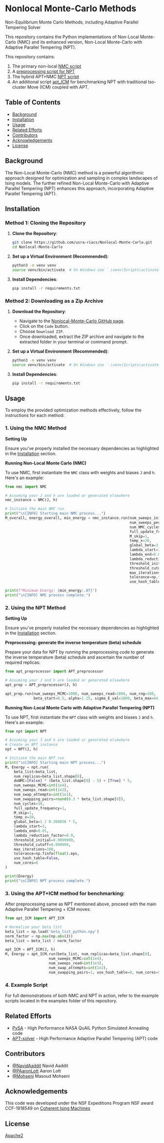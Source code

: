 # Nonlocal Monte-Carlo Methods
Non-Equilibrium Monte Carlo Methods, including Adaptive Parallel Tempering Solver

This repository contains the Python implementations of Non-Local Monte-Carlo (NMC) and its enhanced version, Non-Local Monte-Carlo with Adaptive Parallel Tempering (NPT).

This repository contains:

1. The primary non-local [NMC script](https://github.com/usra-riacs/Nonlocal-Monte-Carlo/blob/main/NMC/nmc.py)
2. A [preprocessing script for NPT](https://github.com/usra-riacs/Nonlocal-Monte-Carlo/blob/main/NPT/apt_preprocessor.py)
3. The hybrid APT+NMC [NPT script](https://github.com/usra-riacs/Nonlocal-Monte-Carlo/blob/main/NPT/npt.py)
4. An additional script [apt_ICM](https://github.com/usra-riacs/Nonlocal-Monte-Carlo/blob/main/NPT/apt_ICM.py) for benchmarking NPT with traditional Iso-cluster Move (ICM) coupled with APT.

## Table of Contents

- [Background](#background)
- [Installation](#installation)
- [Usage](#usage)
- [Related Efforts](#related-efforts)
- [Contributors](#contributors)
- [Acknowledgements](#acknowledgements)
- [License](#license)

## Background

The Non-Local Monte-Carlo (NMC) method is a powerful algorithmic approach designed for optimization and sampling in complex landscapes of Ising models. The further refined Non-Local Monte-Carlo with Adaptive Parallel Tempering (NPT) enhances this approach, incorporating Adaptive Parallel Tempering (APT).

## Installation

### Method 1: Cloning the Repository

1. **Clone the Repository**:
    ```bash
    git clone https://github.com/usra-riacs/Nonlocal-Monte-Carlo.git
    cd Nonlocal-Monte-Carlo
    ```

2. **Set up a Virtual Environment (Recommended)**:
    ```bash
    python3 -m venv venv
    source venv/bin/activate  # On Windows use `.\venv\Scripts\activate`
    ```

3. **Install Dependencies**:
    ```bash
    pip install -r requirements.txt
    ```

### Method 2: Downloading as a Zip Archive

1. **Download the Repository**:
    - Navigate to the [Nonlocal-Monte-Carlo GitHub page](https://github.com/usra-riacs/Nonlocal-Monte-Carlo).
    - Click on the `Code` button.
    - Choose `Download ZIP`.
    - Once downloaded, extract the ZIP archive and navigate to the extracted folder in your terminal or command prompt.

2. **Set up a Virtual Environment (Recommended)**:
    ```bash
    python3 -m venv venv
    source venv/bin/activate  # On Windows use `.\venv\Scripts\activate`
    ```

3. **Install Dependencies**:
    ```bash
    pip install -r requirements.txt
    ```

## Usage

To employ the provided optimization methods effectively, follow the instructions for each method:

### 1. Using the NMC Method

**Setting Up**

Ensure you've properly installed the necessary dependencies as highlighted in the [Installation](#installation) section.

**Running Non-Local Monte Carlo (NMC)**

To use NMC, first instantiate the `NMC` class with weights and biases `J` and `h`. Here's an example:

```python
from nmc import NMC

# Assuming your J and h are loaded or generated elsewhere
nmc_instance = NMC(J, h)

# Initiate the main NMC run
print("\n[INFO] Starting main NMC process...")
M_overall, energy_overall, min_energy = nmc_instance.run(num_sweeps_initial=int(1e4),
                                                         num_sweeps_per_NMC_phase=int(1e4),
                                                         num_NMC_cycles=10,
                                                         full_update_frequency=1,
                                                         M_skip=1,
                                                         temp_x=20,
                                                         global_beta=3,
                                                         lambda_start=3,
                                                         lambda_end=0.01,
                                                         lambda_reduction_factor=0.9,
                                                         threshold_initial=0.9999999,
                                                         threshold_cutoff=0.999999,
                                                         max_iterations=100,
                                                         tolerance=np.finfo(float).eps,
                                                         use_hash_table=False)

print(f"Minimum Energy: {min_energy:.8f}")
print("\n[INFO] NMC process complete.")
```

### 2. Using the NPT Method

**Setting Up**

Ensure you've properly installed the necessary dependencies as highlighted in the [Installation](#installation) section.


**Preprocessing: generate the inverse temperature (beta) schedule**

Prepare your data for NPT by running the preprocessing code to generate the inverse temperature (beta) schedule and ascertain the number of required replicas:

```python
from apt_preprocessor import APT_preprocessor

# Assuming your J and h are loaded or generated elsewhere
apt_prep = APT_preprocessor(J, h)

apt_prep.run(num_sweeps_MCMC=1000, num_sweeps_read=1000, num_rng=100,
             beta_start=0.5, alpha=1.25, sigma_E_val=1000, beta_max=64, use_hash_table=0, num_cores=8)
```

**Running Non-Local Monte Carlo with Adaptive Parallel Tempering (NPT)**

To use NPT, first instantiate the `NPT` class with weights and biases `J` and `h`. Here's an example:

```python
from npt import NPT

# Assuming your J and h are loaded or generated elsewhere
# Create an NPT instance
npt = NPT(J, h)

# Initiate the main NPT run
print("\n[INFO] Starting main NPT process...")
M, Energy = npt.run(
    beta_list=beta_list,
    num_replicas=beta_list.shape[0],
    doNMC=[False] * (beta_list.shape[0] - 5) + [True] * 5,
    num_sweeps_MCMC=int(1e4),
    num_sweeps_read=int(1e2),
    num_swap_attempts=int(1e1),
    num_swapping_pairs=round(0.3 * beta_list.shape[0]),
    num_cycles=10,
    full_update_frequency=1,
    M_skip=1,
    temp_x=20,
    global_beta=1 / 0.366838 * 5,
    lambda_start=3,
    lambda_end=0.01,
    lambda_reduction_factor=0.9,
    threshold_initial=0.9999999,
    threshold_cutoff=0.999999,
    max_iterations=100,
    tolerance=np.finfo(float).eps,
    use_hash_table=False,
    num_cores=8
)

print(Energy)
print("\n[INFO] NPT process complete.")

```
### 3. Using the APT+ICM method for benchmarking:

After preprocessing same as NPT mentioned above, proceed with the main Adaptive Parallel Tempering + ICM moves:

```python
from apt_ICM import APT_ICM

# Normalize your beta list
beta_list = np.load('beta_list_python.npy')
norm_factor = np.max(np.abs(J))
beta_list = beta_list / norm_factor

apt_ICM = APT_ICM(J, h)
M, Energy = apt_ICM.run(beta_list, num_replicas=beta_list.shape[0],
                    num_sweeps_MCMC=int(1e4),
                    num_sweeps_read=int(1e3),
                    num_swap_attempts=int(1e2),
                    num_swapping_pairs=1, use_hash_table=0, num_cores=8)
```

### 4. Example Script

For full demonstrations of both NMC and NPT in action, refer to the example scripts located in the examples folder of this repository.

## Related Efforts
- [PySA](https://github.com/nasa/PySA) - High Performance NASA QuAIL Python Simulated Annealing code
- [APT-solver](https://github.com/usra-riacs/APT-solver) - High Performance Adaptive Parallel Tempering (APT) code

## Contributors
- [@NavidAaddit](https://github.com/navidaadit) Navid Aaddit
- [@PAaronLott](https://github.com/PAaronLott) Aaron Lott
- [@Mohseni](https://github.com/mohseni7) Masoud Mohseni

## Acknowledgements

This code was developed under the NSF Expeditions Program NSF award CCF-1918549 on [Coherent Ising Machines](https://cohesing.org/)

## License

[Apache2](LICENSE)
